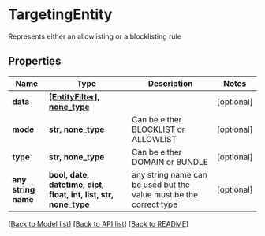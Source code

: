 # TargetingEntity

Represents either an allowlisting or a blocklisting rule

## Properties
Name | Type | Description | Notes
------------ | ------------- | ------------- | -------------
**data** | [**[EntityFilter], none_type**](EntityFilter.md) |  | [optional] 
**mode** | **str, none_type** | Can be either BLOCKLIST or ALLOWLIST | [optional] 
**type** | **str, none_type** | Can be either DOMAIN or BUNDLE | [optional] 
**any string name** | **bool, date, datetime, dict, float, int, list, str, none_type** | any string name can be used but the value must be the correct type | [optional]

[[Back to Model list]](../README.md#documentation-for-models) [[Back to API list]](../README.md#documentation-for-api-endpoints) [[Back to README]](../README.md)


